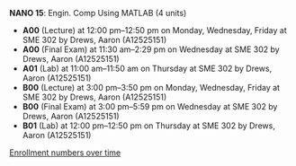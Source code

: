 **NANO 15**: Engin. Comp Using MATLAB (4 units)

- **A00** (Lecture) at 12:00 pm–12:50 pm on Monday, Wednesday, Friday at SME 302 by Drews, Aaron (A12525151)
- **A00** (Final Exam) at 11:30 am–2:29 pm on Wednesday at SME 302 by Drews, Aaron (A12525151)
- **A01** (Lab) at 11:00 am–11:50 am on Thursday at SME 302 by Drews, Aaron (A12525151)
- **B00** (Lecture) at 3:00 pm–3:50 pm on Monday, Wednesday, Friday at SME 302 by Drews, Aaron (A12525151)
- **B00** (Final Exam) at 3:00 pm–5:59 pm on Wednesday at SME 302 by Drews, Aaron (A12525151)
- **B01** (Lab) at 12:00 pm–12:50 pm on Thursday at SME 302 by Drews, Aaron (A12525151)

[Enrollment numbers over time](./NANO15.tsv)
